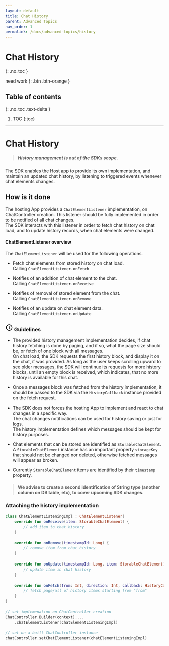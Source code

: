 ```yaml
---
layout: default
title: Chat History
parent: Advanced Topics
nav_order: 1
permalink: /docs/advanced-topics/history
---
```


# Chat History
{: .no_toc }

need work
{: .btn .btn-orange }

## Table of contents
{: .no_toc .text-delta }

1. TOC
{:toc}

---

# Chat History

> ##### History management is out of the SDKs scope.  

The SDK enables the Host app to provide its own implementation, and maintain an updated chat history, by listening to triggered events whenever chat elements changes.

## How is it done
The hosting App provides a `ChatElementListener` implementation, on ChatController creation. This listener should be fully implemented in order to be notified of all chat changes.   
The SDK interacts with this listener in order to fetch chat history on chat load, and to update history records, when chat elements were changed.

#### ChatElementListener overview
The `ChatElementListener` will be used for the following operations.
- Fetch chat elements from stored history on chat load.   
Calling `ChatElementListener.onFetch`

- Notifies of an addition of chat element to the chat.  
Calling `ChatElementListener.onReceive`

- Notifies of removal of stored element from the chat.   
Calling `ChatElementListener.onRemove`

- Notifies of an update on chat element data.  
Calling `ChatElementListener.onUpdate`

### ![](./images/Android/iconfinder_ic_info.png) Guidelines
- The provided history management implementation decides, if chat history fetching is done by paging, and if so, what the page size should be, or fetch of one block with all messages.  
On chat load,  the SDK requests the first history block, and display it on the chat, if was provided. As long as the user keeps scrolling upward to see older messages, the SDK will continue its requests for more history blocks, until an empty block is received, which indicates, that no more history is available for this chat.

- Once a messages block was fetched from the history implementation, it should be passed to the SDK via the `HistoryCallback` instance provided on the fetch request.

- The SDK does not forces the hosting App to implement and react to chat changes in a specific way.  
The chat changes notifications can be used for history saving or just for logs.  
The history implementation defines which messages should be kept for history purposes.

- Chat elements that can be stored are identified as `StorableChatElement`.   
A `StorableChatElement` instance has an important property `storageKey` that should not be changed nor deleted, otherwise fetched messages will appear as broken.   

- Currently `StorableChatElement` items are identified by their `timestamp` property.
> #### We advise to create a second identification of String type (another column on DB table, etc), to cover upcoming SDK changes. 

### Attaching the history implementation 
```kotlin
class ChatElementListeningImpl : ChatElementListener{
    override fun onReceive(item: StorableChatElement) {
        // add item to chat history
    }

    override fun onRemove(timestampId: Long) {
        // remove item from chat history
    }

    override fun onUpdate(timestampId: Long, item: StorableChatElement) {
        // update item in chat history
    }

    override fun onFetch(from: Int, direction: Int, callback: HistoryCallback?) {
        // fetch page/all of history items starting from "from"
    }
}

// set implemenation on ChatController creation
ChatController.Builder(context)....
    .chatElementListener(chatElementListeningImpl)

// set on a built ChatController instance
chatController.setChatElementListener(chatElementListeningImpl)
```


























